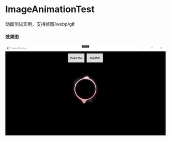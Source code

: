 # ImageAnimationTest

动画测试实例，支持帧图/webp/gif

#### 效果图
![image](https://github.com/KikyoShaw/ImageAnimationTest/blob/master/Image/1.gif)